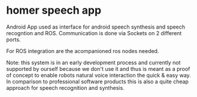 # homer speech app

Android App used as interface for android speech synthesis and speech recogntion
and ROS. Communication is done via Sockets on 2 different ports.

For ROS integration are the acompanioned ros nodes needed.

Note: this system is in an early development process and currently not supported 
by ourself because we don't use it and thus  is meant as a proof of concept to enable
robots natural voice interaction the quick & easy way. In comparison to professional
software products this is also a quite cheap approach for speech recognition and
synthesis.

